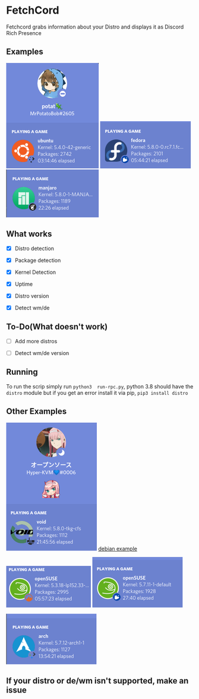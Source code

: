 # FetchCord

Fetchcord grabs information about your Distro and displays it as Discord Rich Presence

## Examples
![ubunt_example.png](Examples/ubunt_example.png) ![fedora example](Examples/fedora.png) ![manjaro example](Examples/manjaro.png)
## What works

- [x] Distro detection

- [x] Package detection

- [x] Kernel Detection

- [x] Uptime

- [x] Distro version
- [x] Detect wm/de

## To-Do(What doesn't work)

- [ ] Add more distros

- [ ] Detect wm/de version


## Running

To run the scrip simply run `python3  run-rpc.py`, python 3.8 should have the `distro` module but if you get an error install it via pip, `pip3 install distro`

##  Other Examples

![void](Examples/void.png) [debian example](Examples/debian.png)

![suse-example.png](Examples/suse_example.png) ![suse2](Examples/Suse2.png)

![arch example](Examples/Arch.png) 


## If your distro or de/wm isn't supported, make an issue
